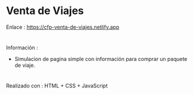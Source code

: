 # Venta de Viajes

Enlace : https://cfp-venta-de-viajes.netlify.app

#

Información :
- Simulacion de pagina simple con información para comprar un paquete de viaje.

#

Realizado con : HTML + CSS + JavaScript
